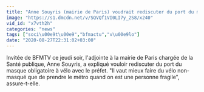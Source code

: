 ```yaml
---
title: "Anne Souyris (mairie de Paris) voudrait rediscuter du port du masque obligatoire \u00e0 v\u00e9lo avec le pr\u00e9fet"
image: "https://s1.dmcdn.net/v/SQVQf1VI0LI7y_2S8/x240"
vid_id: "x7vth2h"
categories: "news"
tags: ["soci\u00e9t\u00e9","bfmactu","v\u00e9lo"]
date: "2020-08-27T22:31:02+03:00"
---
```

Invitée de BFMTV ce jeudi soir, l'adjointe à la mairie de Paris chargée de la Santé publique, Anne Souyris, a expliqué vouloir rediscuter du port du masque obligatoire à vélo avec le préfet. &quot;Il vaut mieux faire du vélo non-masqué que de prendre le métro quand on est une personne fragile&quot;, assure-t-elle.
